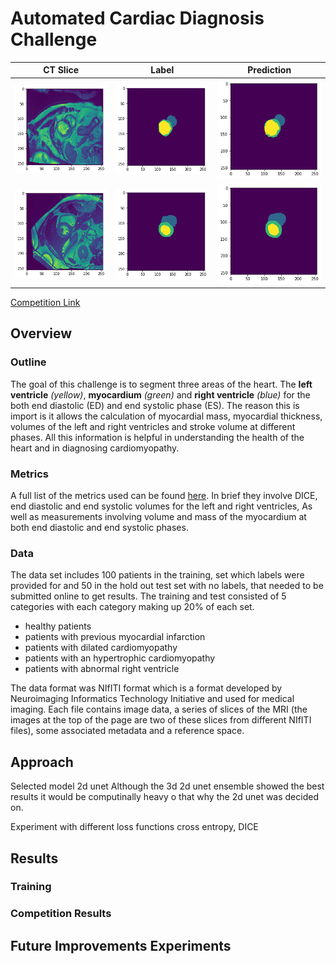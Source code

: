 # Automated Cardiac Diagnosis Challenge


CT Slice             |  Label                    | Prediction
:-------------------------:|:-------------------------:|:-------------------------:
![ct slice](./assets/ct-slice-27.png)  |  ![label](./assets/label-27.png) |  ![label](./assets/pred-27.png)
![ct slice](./assets/ct-slice-50.png)  |  ![label](./assets/label-50.png) |  ![label](./assets/pred-50.png)


[Competition Link](https://www.creatis.insa-lyon.fr/Challenge/acdc/evaluationSegmentation.html)


## Overview

### Outline

The goal of this challenge is to segment three areas of the heart. The **left ventricle** *(yellow)*, **myocardium** *(green)* and **right ventricle** *(blue)* for the both end diastolic (ED) and end systolic phase (ES). The reason this is import is it allows the calculation of myocardial mass, myocardial thickness, volumes of the left and right ventricles  and stroke volume at different phases. All this information is helpful in understanding the health of the heart and in diagnosing cardiomyopathy.

### Metrics

A full list of the metrics used can be found [here](https://www.creatis.insa-lyon.fr/Challenge/acdc/evaluationSegmentation.html). In brief they involve DICE, end diastolic and end systolic volumes for the left and right ventricles, As well as measurements involving volume and mass of the myocardium at both end diastolic and end systolic phases.


### Data

The data set includes 100 patients in the training, set which labels were provided for and 50 in the hold out test set with no labels, that needed to be submitted online to get results.
The training and test consisted of 5 categories with each category making up 20% of each set.

- healthy patients
- patients with previous myocardial infarction
- patients with dilated cardiomyopathy
- patients with an hypertrophic cardiomyopathy
- patients with abnormal right ventricle

The data format was NIfITI format which is a format developed by Neuroimaging Informatics Technology Initiative and used for medical imaging. Each file contains image data, a series of slices of the MRI (the images at the top of the page are two of these slices from different NIfITI files), some associated metadata and a reference space.

## Approach

Selected model 2d unet Although the 3d 2d unet ensemble showed the best results it would be computinally heavy o that why the 2d unet was decided on.

Experiment with different loss functions
cross entropy, DICE

## Results

### Training


### Competition Results


## Future Improvements Experiments
